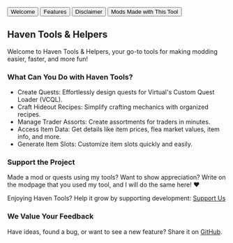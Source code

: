 <div>
  <button onclick="openTab('welcome')">Welcome</button>
  <button onclick="openTab('features')">Features</button>
  <button onclick="openTab('disclaimer')">Disclaimer</button>
  <button onclick="openTab('mods')">Mods Made with This Tool</button>
</div>

<div id="welcome" class="tab" style="display: block;">
  <h2>Haven Tools & Helpers</h2>
  <p>Welcome to Haven Tools & Helpers, your go-to tools for making modding easier, faster, and more fun!</p>
  <h3>What Can You Do with Haven Tools?</h3>
  <ul>
    <li>Create Quests: Effortlessly design quests for Virtual's Custom Quest Loader (VCQL).</li>
    <li>Craft Hideout Recipes: Simplify crafting mechanics with organized recipes.</li>
    <li>Manage Trader Assorts: Create assortments for traders in minutes.</li>
    <li>Access Item Data: Get details like item prices, flea market values, item info, and more.</li>
    <li>Generate Item Slots: Customize item slots quickly and easily.</li>
  </ul>
  <h3>Support the Project</h3>
  <p>Made a mod or quests using my tools? Want to show appreciation? Write on the modpage that you used my tool, and I will do the same here! ❤️</p>
  <p>Enjoying Haven Tools? Help it grow by supporting development: <a href="#">Support Us</a></p>
  <h3>We Value Your Feedback</h3>
  <p>Have ideas, found a bug, or want to see a new feature? Share it on <a href="#">GitHub</a>.</p>
</div>

<div id="features" class="tab" style="display: none;">
  <h2>Features</h2>
  <ul>
    <li>Quest Maker: Simplify quest creation for Virtual's Custom Quest Loader (VCQL).</li>
    <li>Hideout Crafting Recipes: Create new Hideout recipes with ease.</li>
    <li>Trader Assorts: Generate custom assortments for traders, even load and convert to 3.10!</li>
    <li>Item Database:
      <ul>
        <li>Find trader and flea market item prices.</li>
        <li>Access detailed item information, item groups, quests, and much more.</li>
      </ul>
    </li>
    <li>Item Slot Generator: Create slots in no time.</li>
  </ul>
  <p>Stay tuned for new features in upcoming updates! Check the changelog for the latest additions.</p>
</div>

<div id="disclaimer" class="tab" style="display: none;">
  <h2>⚠️ Disclaimer ⚠️</h2>
  <h3>🚧 Under Development 🚧</h3>
  <p>Not all features are fully tested, use with care!</p>
  <h3>📦 Missing Features 📦</h3>
  <p>Certain planned features are not yet implemented but are on the roadmap!</p>
  <p>Expect future updates to include expanded tools, better databases, and smoother workflows.</p>
  <h3>⚙️ Known Bugs ⚙️</h3>
  <p>You may encounter minor issues, such as UI glitches or unexpected behavior. If you find a bug, report it on <a href="#">GitHub</a>; your feedback helps!</p>
  <h3>💡 Use Responsibly 💡</h3>
  <p>Backup your mods before using the tools. Haven Tools & Helpers is provided "as is"—we're working hard to improve it, but there's no guarantee of perfection! Your support and patience mean everything. Thank you for helping make Haven Tools better!</p>
</div>

<div id="mods" class="tab" style="display: none;">
  <h2>🛠️ Mods Made with Haven Tools 🛠️</h2>
  <p>Want to showcase your mod here? Submit it in the WTT Discord channel: "#cathies-haven-of-tools-and-dreams"!</p>
</div>

<script>
  function openTab(tabId) {
    const tabs = document.querySelectorAll('.tab');
    tabs.forEach(tab => tab.style.display = 'none');
    document.getElementById(tabId).style.display = 'block';
  }
</script>
